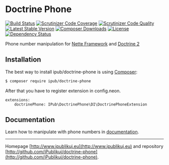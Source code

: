 # Doctrine Phone

[![Build Status](https://img.shields.io/travis/iPublikuj/doctrine-phone.svg?style=flat-square)](https://travis-ci.org/iPublikuj/doctrine-phone)
[![Scrutinizer Code Coverage](https://img.shields.io/scrutinizer/coverage/g/iPublikuj/doctrine-phone.svg?style=flat-square)](https://scrutinizer-ci.com/g/iPublikuj/doctrine-phone/?branch=master)
[![Scrutinizer Code Quality](https://img.shields.io/scrutinizer/g/iPublikuj/doctrine-phone.svg?style=flat-square)](https://scrutinizer-ci.com/g/iPublikuj/doctrine-phone/?branch=master)
[![Latest Stable Version](https://img.shields.io/packagist/v/ipub/doctrine-phone.svg?style=flat-square)](https://packagist.org/packages/ipub/doctrine-phone)
[![Composer Downloads](https://img.shields.io/packagist/dt/ipub/doctrine-phone.svg?style=flat-square)](https://packagist.org/packages/ipub/doctrine-phone)
[![License](https://img.shields.io/packagist/l/ipub/doctrine-phone.svg?style=flat-square)](https://packagist.org/packages/ipub/doctrine-phone)
[![Dependency Status](https://img.shields.io/versioneye/d/user/projects/5684e010eb4f47003c000b97.svg?style=flat-square)](https://www.versioneye.com/user/projects/5684e010eb4f47003c000b97)

Phone number manipulation for [Nette Framework](http://nette.org/) and [Doctrine 2](http://www.doctrine-project.org/)

## Installation

The best way to install ipub/doctrine-phone is using [Composer](http://getcomposer.org/):

```sh
$ composer require ipub/doctrine-phone
```

After that you have to register extension in config.neon.

```neon
extensions:
	doctrinePhone: IPub\DoctrinePhone\DI\DoctrinePhoneExtension
```

## Documentation

Learn how to manipulate with phone numbers in [documentation](https://github.com/iPublikuj/doctrine-phone/blob/master/docs/en/index.md).

***
Homepage [http://www.ipublikuj.eu](http://www.ipublikuj.eu) and repository [http://github.com/iPublikuj/doctrine-phone](http://github.com/iPublikuj/doctrine-phone).
